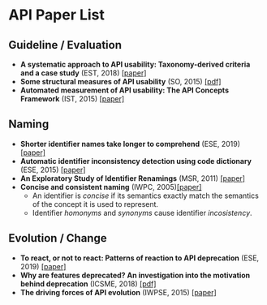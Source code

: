 # API Paper List

## Guideline / Evaluation
- **A systematic approach to API usability: Taxonomy-derived criteria and a case study** (EST, 2018) [[paper]](https://www.sciencedirect.com/science/article/pii/S0950584917302471)
- **Some structural measures of API usability** (SO, 2015) [[pdf]](https://engineering.purdue.edu/RVL/Publications/RamaKakAPIQ_SPE.pdf)
- **Automated measurement of API usability: The API Concepts Framework** (IST, 2015) [[paper]](https://www.sciencedirect.com/science/article/pii/S0950584915000178)


## Naming
- **Shorter identifier names take longer to comprehend** (ESE, 2019) [[paper]](https://link.springer.com/article/10.1007/s10664-018-9621-x)
- **Automatic identifier inconsistency detection using code dictionary** (ESE, 2015) [[paper]](https://link.springer.com/article/10.1007/s10664-015-9369-5)
- **An Exploratory Study of Identifier Renamings** (MSR, 2011) [[paper]](https://dl.acm.org/citation.cfm?id=1985449)
- **Concise and consistent naming** (IWPC, 2005)[[paper]](https://ieeexplore.ieee.org/document/1421019)
 	+ An identifier is *concise* if its semantics exactly match the semantics of the concept it is used to represent.
 	+ Identifier *homonyms* and *synonyms* cause identifier *incosistency*.

## Evolution / Change
- **To react, or not to react: Patterns of reaction to API deprecation** (ESE, 2019) [[paper]](https://dl.acm.org/citation.cfm?id=2393662)
- **Why are features deprecated? An investigation into the motivation behind deprecation** (ICSME, 2018) [[pdf]](https://sback.it/publications/icsme2018b.pdf) 
- **The driving forces of API evolution** (IWPSE, 2015) [[paper]](https://dl.acm.org/citation.cfm?id=2804364)



